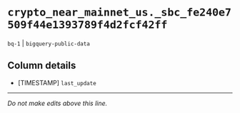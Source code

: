 # `crypto_near_mainnet_us._sbc_fe240e7509f44e1393789f4d2fcf42ff`
`bq-1` | `bigquery-public-data`

## Column details
* [TIMESTAMP] `last_update`

-------------------------------------------------------------------------------
*Do not make edits above this line.*
